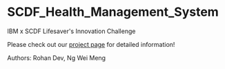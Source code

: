 # SCDF_Health_Management_System
IBM x SCDF Lifesaver's Innovation Challenge

Please check out our [project page](https://ngwm96.wixsite.com/scdf2) for detailed information!

Authors: Rohan Dev, Ng Wei Meng
